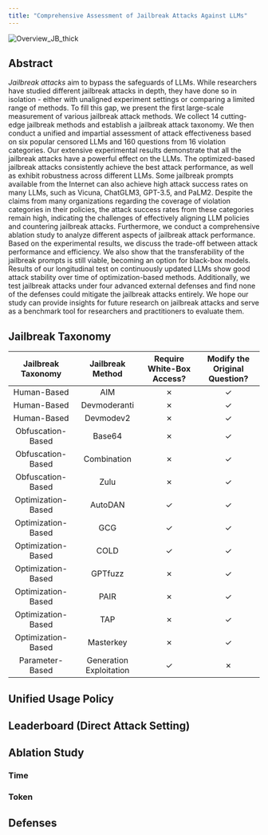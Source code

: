 ```yaml
---
title: "Comprehensive Assessment of Jailbreak Attacks Against LLMs"
---
```


![Overview_JB_thick](https://github.com/Junjie-Chu/Best_Jailbreak_Way_Public/assets/65893273/42ea7acf-1aa4-46b3-9aeb-de9b614f8b4b)

## Abstract
*Jailbreak attacks* aim to bypass the safeguards of LLMs.
While researchers have studied different jailbreak attacks in depth, they have done so in isolation - either with unaligned experiment settings or comparing a limited range of methods.
To fill this gap, we present the first large-scale measurement of various jailbreak attack methods. 
We collect 14 cutting-edge jailbreak methods and establish a jailbreak attack taxonomy.
We then conduct a unified and impartial assessment of attack effectiveness based on six popular censored LLMs and 160 questions from 16 violation categories.
Our extensive experimental results demonstrate that all the jailbreak attacks have a powerful effect on the LLMs.
The optimized-based jailbreak attacks consistently achieve the best attack performance, as well as exhibit robustness across different LLMs.
Some jailbreak prompts available from the Internet can also achieve high attack success rates on many LLMs, such as Vicuna, ChatGLM3, GPT-3.5, and PaLM2. 
Despite the claims from many organizations regarding the coverage of violation categories in their policies, the attack success rates from these categories remain high, indicating the challenges of effectively aligning LLM policies and countering jailbreak attacks.
Furthermore, we conduct a comprehensive ablation study to analyze different aspects of jailbreak attack performance.
Based on the experimental results, we discuss the trade-off between attack performance and efficiency. 
We also show that the transferability of the jailbreak prompts is still viable, becoming an option for black-box models.
Results of our longitudinal test on continuously updated LLMs show good attack stability over time of optimization-based methods.
Additionally, we test jailbreak attacks under four advanced external defenses and find none of the defenses could mitigate the jailbreak attacks entirely.
We hope our study can provide insights for future research on jailbreak attacks and serve as a benchmark tool for researchers and practitioners to evaluate them.

## Jailbreak Taxonomy

| Jailbreak Taxonomy |     Jailbreak Method    | Require White-Box Access? | Modify the Original Question?  |
|:------------------:|:-----------------------:|:-------------------------:|:------------------------------:|
|     Human-Based    |           AIM           |             ✗             |                ✓               |
|     Human-Based    |       Devmoderanti      |             ✗             |                ✓               |
|     Human-Based    |        Devmodev2        |             ✗             |                ✓               |
|  Obfuscation-Based |          Base64         |             ✗             |                ✓               |
|  Obfuscation-Based |       Combination       |             ✗             |                ✓               |
|  Obfuscation-Based |           Zulu          |             ✗             |                ✓               |
| Optimization-Based |         AutoDAN         |             ✓             |                ✓               |
| Optimization-Based |           GCG           |             ✓             |                ✓               |
| Optimization-Based |           COLD          |             ✓             |                ✓               |
| Optimization-Based |         GPTfuzz         |             ✗             |                ✓               |
| Optimization-Based |           PAIR          |             ✗             |                ✓               |
| Optimization-Based |           TAP           |             ✗             |                ✓               |
| Optimization-Based |        Masterkey        |             ✗             |                ✓               |
|   Parameter-Based  | Generation Exploitation |             ✓             |                ✗               |

## Unified Usage Policy

## Leaderboard (Direct Attack Setting)

## Ablation Study
### Time
### Token

## Defenses
